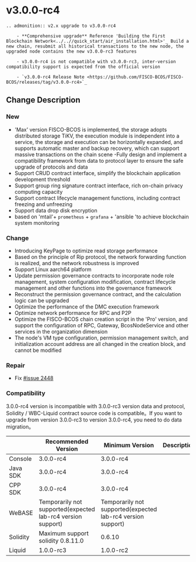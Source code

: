 # v3.0.0-rc4

```eval_rst
.. admonition:: v2.x upgrade to v3.0.0-rc4

    - **Comprehensive upgrade** Reference 'Building the First Blockchain Network<../..//quick_start/air_installation.html>'_ Build a new chain, resubmit all historical transactions to the new node, the upgraded node contains the new v3.0.0-rc3 features

    - v3.0.0-rc4 is not compatible with v3.0.0-rc3, inter-version compatibility support is expected from the official version

    - `v3.0.0-rc4 Release Note <https://github.com/FISCO-BCOS/FISCO-BCOS/releases/tag/v3.0.0-rc4>`_
```

## Change Description

### New

- 'Max' version FISCO-BCOS is implemented, the storage adopts distributed storage TiKV, the execution module is independent into a service, the storage and execution can be horizontally expanded, and supports automatic master and backup recovery, which can support massive transactions on the chain scene
-Fully design and implement a compatibility framework from data to protocol layer to ensure the safe upgrade of protocols and data
- Support CRUD contract interface, simplify the blockchain application development threshold
- Support group ring signature contract interface, rich on-chain privacy computing capacity
- Support contract lifecycle management functions, including contract freezing and unfreezing
- Support data drop disk encryption
- based on 'mtail'+ `prometheus` + `grafana` + 'ansible 'to achieve blockchain system monitoring

### Change

- Introducing KeyPage to optimize read storage performance
- Based on the principle of Rip protocol, the network forwarding function is realized, and the network robustness is improved
- Support Linux aarch64 platform
- Update permission governance contracts to incorporate node role management, system configuration modification, contract lifecycle management and other functions into the governance framework
- Reconstruct the permission governance contract, and the calculation logic can be upgraded
- Optimize the performance of the DMC execution framework
- Optimize network performance for RPC and P2P
- Optimize the FISCO-BCOS chain creation script in the 'Pro' version, and support the configuration of RPC, Gateway, BcosNodeService and other services in the organization dimension
- The node's VM type configuration, permission management switch, and initialization account address are all changed in the creation block, and cannot be modified

### Repair

- Fix [#issue 2448](https://github.com/FISCO-BCOS/FISCO-BCOS/issues/2448)

### Compatibility

3.0.0-rc4 version is incompatible with 3.0.0-rc3 version data and protocol, Solidity / WBC-Liquid contract source code is compatible。If you want to upgrade from version 3.0.0-rc3 to version 3.0.0-rc4, you need to do data migration。

|          | Recommended Version| Minimum Version| Description|
|----------|---------------------------------|---------------------------------|------|
| Console| 3.0.0-rc4                       | 3.0.0-rc4                       |      |
| Java SDK | 3.0.0-rc4                       | 3.0.0-rc4                       |      |
| CPP SDK  | 3.0.0-rc4                       | 3.0.0-rc4                       |      |
| WeBASE   | Temporarily not supported(expected lab-rc4 version support) | Temporarily not supported(expected lab-rc4 version support) |      |
| Solidity | Maximum support solidity 0.8.11.0| 0.6.10                          |      |
| Liquid   | 1.0.0-rc3                       | 1.0.0-rc2                       |      |
